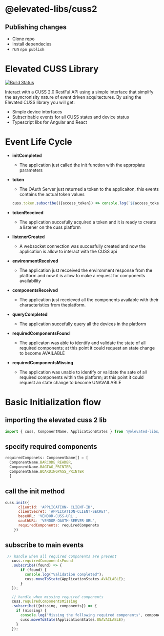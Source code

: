 # @elevated-libs/cuss2

## Publishing changes
- Clone repo
- Install dependecies
- run `npm publish`

# Elevated CUSS Library

[![Build Status](https://travis-ci.org/joemccann/dillinger.svg?branch=master)](https://travis-ci.org/joemccann/dillinger)

Interact with a CUSS 2.0 RestFul API using a simple interface that simplify the asyncronisity nature of event driven acquitectures. By using the Elevated CUSS library you will get:

  - Simple device interfaces
  - Subscribable events for all CUSS states and device status
  - Typescript libs for Angular and React

# Event Life Cycle

 - **initCompleted**
    - The application just called the init function with the appropiate parameters

 - **token**
    - The OAuth Server just returned a token to the applicaiton, this events contains the actual token values
    ```js
    cuss.token.subscribe(({access_token}) => console.log(`${access_token}`));

  - **tokenReceived**
    - The application succefully acquired a token and it is ready to create a listener on the cuss platform

  - **listenerCreated**
    - A websocket connection was succesfully created and now the application is allow to interact with the CUSS api
  
  - **environmentReceived**
    - The application just recceived the environment response from the platform and now it is allow to make a request for components availability
  
  - **componentsReceived**
    - The application just receieved all the components available with their characteristics from theplatform.

  - **queryCompleted**
    - The application succefully query all the devices in the platform
  
  - **requiredComponentsFound**
    - The applicaton was able to identify and validate the state of all required components; at this point it could request an state change to become AVAILABLE

  - **requiredComponentsMissing**
    - The application was unable to identify or validate the sate of all required components within the platform; at this point it could request an state change to become UNAVAILABLE


# Basic Initialization flow

## importing the elevated cuss 2 lib

```js
import { cuss, ComponentName, ApplicationStates } from '@elevated-libs/cuss2';
```

## specify required components

```js
requiredComponets: ComponentName[] = [
  ComponentName.BARCODE_READER, 
  ComponentName.BAGTAG_PRINTER, 
  ComponentName.BOARDINGPASS_PRINTER
  ]
```

## call the init method

```js
cuss.init({
      clientId: 'APPLICATION- CLIENT-ID',
      clientSecret: 'APPLICATION-CLIENT-SECRET',
      baseURL: 'VENDOR-CUSS-URL',
      oauthURL: 'VENDOR-OAUTH-SERVER-URL',
      requiredComponents: requiredComponets
    })
 ```

 ## subscribe to main events

 ```js
  // handle when all required components are present
    cuss.requiredComponentsFound
    .subscribe((found) => {
        if (found) {
          console.log("Validation completed");
          cuss.moveToState(ApplicationStates.AVAILABLE);
        }
    });

    // handle when missing required components
    cuss.requiredComponentsMissing
    .subscribe(({missing, components}) => {
      if (missing) {
        console.log("Missing the following required components", components);
        cuss.moveToState(ApplicationStates.UNAVAILABLE);
      }
    });
 ```